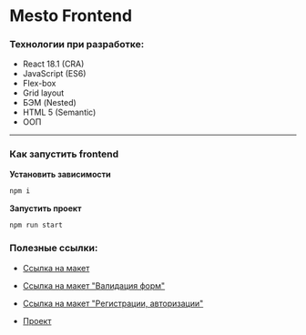 # Mesto Frontend

### Технологии при разработке:

- React 18.1 (CRA)
- JavaScript (ES6)
- Flex-box
- Grid layout
- БЭМ (Nested)
- HTML 5 (Semantic)
- ООП

---

### Как запустить frontend

**Установить зависимости**

```sh
npm i
```

**Запустить проект**

```sh
npm run start
```

### Полезные ссылки:

- [Ссылка на макет](https://www.figma.com/file/bjyvbKKJN2naO0ucURl2Z0/JavaScript.-Sprint-5?node-id=0%3A1)
- [Ссылка на макет "Валидация форм"](https://www.figma.com/file/kRVLKwYG3d1HGLvh7JFWRT/JavaScript.-Sprint-6?node-id=0%3A1)
- [Ссылка на макет "Регистрации, авторизации"](https://www.figma.com/file/5H3gsn5lIGPwzBPby9jAOo/JavaScript.-Sprint-12?node-id=0%3A1)

- [Проект](https://mesto.taashev92.ru)
